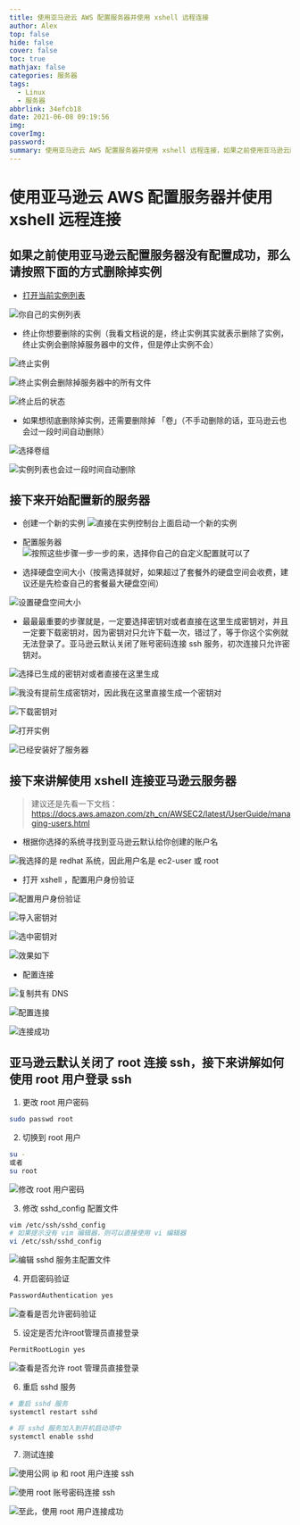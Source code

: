 ```yaml
---
title: 使用亚马逊云 AWS 配置服务器并使用 xshell 远程连接
author: Alex
top: false
hide: false
cover: false
toc: true
mathjax: false
categories: 服务器
tags:
  - Linux
  - 服务器
abbrlink: 34efcb18
date: 2021-06-08 09:19:56
img:
coverImg:
password:
summary: 使用亚马逊云 AWS 配置服务器并使用 xshell 远程连接，如果之前使用亚马逊云配置服务器没有配置成功，那么请按照下面的方式删除掉实例
---
```


# 使用亚马逊云 AWS 配置服务器并使用 xshell 远程连接

## 如果之前使用亚马逊云配置服务器没有配置成功，那么请按照下面的方式删除掉实例

- [打开当前实例列表](https://us-east-2.console.aws.amazon.com/ec2/home?region=us-east-2#Instances:)

![你自己的实例列表](https://upload-images.jianshu.io/upload_images/14623749-bd64bb68e37736b9.png?imageMogr2/auto-orient/strip%7CimageView2/2/w/1240)

- 终止你想要删除的实例（我看文档说的是，终止实例其实就表示删除了实例，终止实例会删除掉服务器中的文件，但是停止实例不会）

![终止实例](https://upload-images.jianshu.io/upload_images/14623749-fa7c851c14f1977f.png?imageMogr2/auto-orient/strip%7CimageView2/2/w/1240)

![终止实例会删除掉服务器中的所有文件](https://upload-images.jianshu.io/upload_images/14623749-688dde3c0f03d746.png?imageMogr2/auto-orient/strip%7CimageView2/2/w/1240)

![终止后的状态](https://upload-images.jianshu.io/upload_images/14623749-6d0c8540ccaaf4e7.png?imageMogr2/auto-orient/strip%7CimageView2/2/w/1240)

- 如果想彻底删除掉实例，还需要删除掉 「卷」（不手动删除的话，亚马逊云也会过一段时间自动删除）

![选择卷组](https://upload-images.jianshu.io/upload_images/14623749-16fbeb3feda581a5.png?imageMogr2/auto-orient/strip%7CimageView2/2/w/1240)

![实例列表也会过一段时间自动删除](https://upload-images.jianshu.io/upload_images/14623749-8273f1d73ddf2641.png?imageMogr2/auto-orient/strip%7CimageView2/2/w/1240)

## 接下来开始配置新的服务器

- 创建一个新的实例
  ![直接在实例控制台上面启动一个新的实例](https://upload-images.jianshu.io/upload_images/14623749-94887efe4899baba.png?imageMogr2/auto-orient/strip%7CimageView2/2/w/1240)

- 配置服务器
  ![按照这些步骤一步一步的来，选择你自己的自定义配置就可以了](https://upload-images.jianshu.io/upload_images/14623749-a0a7f77087175125.png?imageMogr2/auto-orient/strip%7CimageView2/2/w/1240)

- 选择硬盘空间大小（按需选择就好，如果超过了套餐外的硬盘空间会收费，建议还是先检查自己的套餐最大硬盘空间）

![设置硬盘空间大小](https://upload-images.jianshu.io/upload_images/14623749-15d94915c460e4bf.png?imageMogr2/auto-orient/strip%7CimageView2/2/w/1240)


- 最最最重要的步骤就是，一定要选择密钥对或者直接在这里生成密钥对，并且一定要下载密钥对，因为密钥对只允许下载一次，错过了，等于你这个实例就无法登录了。亚马逊云默认关闭了账号密码连接 ssh 服务，初次连接只允许密钥对。

![选择已生成的密钥对或者直接在这里生成](https://upload-images.jianshu.io/upload_images/14623749-e95c5b055cfa982b.png?imageMogr2/auto-orient/strip%7CimageView2/2/w/1240)

![我没有提前生成密钥对，因此我在这里直接生成一个密钥对](https://upload-images.jianshu.io/upload_images/14623749-b0479e4003995376.png?imageMogr2/auto-orient/strip%7CimageView2/2/w/1240)

![下载密钥对](https://upload-images.jianshu.io/upload_images/14623749-7a22bfdf90b62c72.png?imageMogr2/auto-orient/strip%7CimageView2/2/w/1240)

![打开实例](https://upload-images.jianshu.io/upload_images/14623749-b4845a5e820c5f57.png?imageMogr2/auto-orient/strip%7CimageView2/2/w/1240)

![已经安装好了服务器](https://upload-images.jianshu.io/upload_images/14623749-bc31ca359b59438a.png?imageMogr2/auto-orient/strip%7CimageView2/2/w/1240)

## 接下来讲解使用 xshell 连接亚马逊云服务器

> 建议还是先看一下文档：https://docs.aws.amazon.com/zh_cn/AWSEC2/latest/UserGuide/managing-users.html

- 根据你选择的系统寻找到亚马逊云默认给你创建的账户名

![我选择的是 redhat 系统，因此用户名是 ec2-user 或 root](https://upload-images.jianshu.io/upload_images/14623749-1bfd9833871ee335.png?imageMogr2/auto-orient/strip%7CimageView2/2/w/1240)

- 打开 xshell ，配置用户身份验证

![配置用户身份验证](https://upload-images.jianshu.io/upload_images/14623749-a62480d370da6f50.png?imageMogr2/auto-orient/strip%7CimageView2/2/w/1240)

![导入密钥对](https://upload-images.jianshu.io/upload_images/14623749-7823047ee33c0a5b.png?imageMogr2/auto-orient/strip%7CimageView2/2/w/1240)

![选中密钥对](https://upload-images.jianshu.io/upload_images/14623749-d8f8286d1d98330a.png?imageMogr2/auto-orient/strip%7CimageView2/2/w/1240)

![效果如下](https://upload-images.jianshu.io/upload_images/14623749-78459d37d9fa3827.png?imageMogr2/auto-orient/strip%7CimageView2/2/w/1240)

- 配置连接

![复制共有 DNS](https://upload-images.jianshu.io/upload_images/14623749-46b2bcf9a3277ade.png?imageMogr2/auto-orient/strip%7CimageView2/2/w/1240)

![配置连接](https://upload-images.jianshu.io/upload_images/14623749-3125ba8d0bec81fb.png?imageMogr2/auto-orient/strip%7CimageView2/2/w/1240)

![连接成功](https://upload-images.jianshu.io/upload_images/14623749-6eee19e6b21804b6.png?imageMogr2/auto-orient/strip%7CimageView2/2/w/1240)


## 亚马逊云默认关闭了 root 连接 ssh，接下来讲解如何使用 root 用户登录 ssh

1. 更改 root 用户密码

```bash
sudo passwd root
```

2. 切换到 root 用户

```bash
su - 
或者
su root
```

![修改 root 用户密码](https://upload-images.jianshu.io/upload_images/14623749-31aaa46c330d2e75.png?imageMogr2/auto-orient/strip%7CimageView2/2/w/1240)


3. 修改 sshd_config 配置文件

```bash
vim /etc/ssh/sshd_config
# 如果提示没有 vim 编辑器，则可以直接使用 vi 编辑器
vi /etc/ssh/sshd_config
```

![编辑 sshd 服务主配置文件](https://upload-images.jianshu.io/upload_images/14623749-2e587674dfadf7b9.png?imageMogr2/auto-orient/strip%7CimageView2/2/w/1240)

4. 开启密码验证

```bash
PasswordAuthentication yes
```

![查看是否允许密码验证](https://upload-images.jianshu.io/upload_images/14623749-0cd7175dbad6da90.png?imageMogr2/auto-orient/strip%7CimageView2/2/w/1240)

5. 设定是否允许root管理员直接登录

```bash
PermitRootLogin yes
```

![查看是否允许 root 管理员直接登录](https://upload-images.jianshu.io/upload_images/14623749-76801d3921d2d1b3.png?imageMogr2/auto-orient/strip%7CimageView2/2/w/1240)

6. 重启 sshd 服务

```bash
# 重启 sshd 服务
systemctl restart sshd

# 将 sshd 服务加入到开机启动项中
systemctl enable sshd
```

7. 测试连接

![使用公网 ip 和 root 用户连接 ssh](https://upload-images.jianshu.io/upload_images/14623749-096bb85b62b21053.png?imageMogr2/auto-orient/strip%7CimageView2/2/w/1240)

![使用 root 账号密码连接 ssh](https://upload-images.jianshu.io/upload_images/14623749-8bdb83fbbe69a83e.png?imageMogr2/auto-orient/strip%7CimageView2/2/w/1240)

![至此，使用 root 用户连接成功](https://upload-images.jianshu.io/upload_images/14623749-d29f7e82e877c3e5.png?imageMogr2/auto-orient/strip%7CimageView2/2/w/1240)
